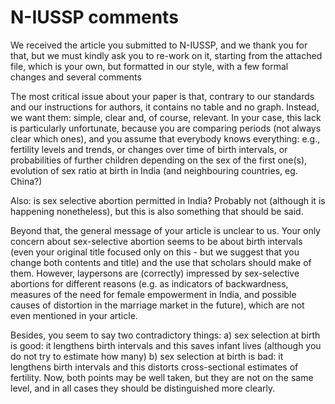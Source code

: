 # N-IUSSP comments

We received the article you submitted to N-IUSSP, and we thank you for that, but we must 
kindly ask you to re-work on it, starting from the attached file, which is your own, but 
formatted in our style, with a few formal changes and several comments

The most critical issue about your paper is that, contrary to our standards and our 
instructions for authors, it contains no table and no graph. Instead, we want them: 
simple, clear and, of course, relevant. In your case, this lack is particularly 
unfortunate, because you are comparing periods (not always clear which ones), and you 
assume that everybody knows everything: e.g., fertility levels and trends, or changes 
over time of birth intervals, or probabilities of further children depending on the sex 
of the first one(s), evolution of sex ratio at birth in India (and neighbouring 
countries, eg. China?) 

Also: is sex selective abortion permitted in India? 
Probably not (although it is happening nonetheless), but this is also something that 
should be said.

Beyond that, the general message of your article is unclear to us. 
Your only concern about sex-selective abortion seems to be about birth intervals 
(even your original title focused only on this - but we suggest that you change both 
contents and title) and the use that scholars should make of them. However, laypersons 
are (correctly) impressed by sex-selective abortions for different reasons (e.g. as 
indicators of backwardness, measures of the need for female empowerment in India, and 
possible causes of distortion in the marriage market in the future), which are not even
mentioned in your article. 

Besides, you seem to say two contradictory things:
a) sex selection at birth is good: it lengthens birth intervals and this saves infant 
lives (although you do not try to estimate how many)
b) sex selection at birth is bad: it lengthens birth intervals and this distorts 
cross-sectional estimates of fertility.
Now, both points may be well taken, but they are not on the same level, and in all 
cases they should be distinguished more clearly.
